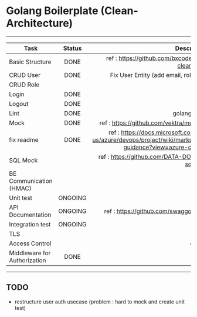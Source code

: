 # Golang Boilerplate (Clean-Architecture)

----

| Task | Status | Description |  
|-----------|:-----------:|-----------:|  
| Basic Structure | DONE | ref : https://github.com/bxcodec/go-clean-arch | 
| CRUD User | DONE | Fix User Entity (add email, role, etc) |
| CRUD Role |  |  |  
| Login | DONE |  | 
| Logout | DONE |  | 
| Lint | DONE | golangci-lint | 
| Mock | DONE | ref : https://github.com/vektra/mockery |
| fix readme | DONE | ref : https://docs.microsoft.com/en-us/azure/devops/project/wiki/markdown-guidance?view=azure-devops |
| SQL Mock |  | ref : https://github.com/DATA-DOG/go-sqlmock |
| BE Communication (HMAC) |  |  |
| Unit test | ONGOING |  |
| API Documentation | ONGOING | ref : https://github.com/swaggo/swag |
| Integration test | ONGOING |  |
| TLS |  |  |
| Access Control |  | casbin | 
| Middleware for Authorization | DONE |  | 

----

## TODO
- restructure user auth usecase (problem : hard to mock and create unit test)